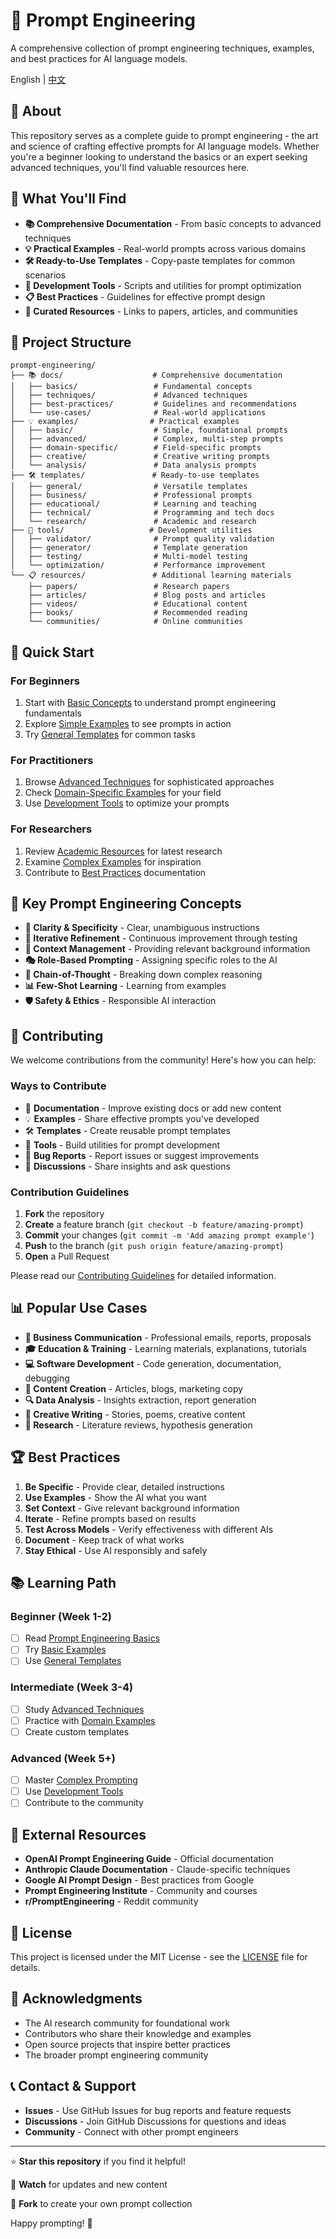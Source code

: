 # 🚀 Prompt Engineering

A comprehensive collection of prompt engineering techniques, examples, and best practices for AI language models.

English | [中文](README_CN.md)

## 📖 About

This repository serves as a complete guide to prompt engineering - the art and science of crafting effective prompts for AI language models. Whether you're a beginner looking to understand the basics or an expert seeking advanced techniques, you'll find valuable resources here.

## 🎯 What You'll Find

- **📚 Comprehensive Documentation** - From basic concepts to advanced techniques
- **💡 Practical Examples** - Real-world prompts across various domains
- **🛠️ Ready-to-Use Templates** - Copy-paste templates for common scenarios
- **🔧 Development Tools** - Scripts and utilities for prompt optimization
- **📋 Best Practices** - Guidelines for effective prompt design
- **🔗 Curated Resources** - Links to papers, articles, and communities

## 📁 Project Structure

```
prompt-engineering/
├── 📚 docs/                    # Comprehensive documentation
│   ├── basics/                 # Fundamental concepts
│   ├── techniques/             # Advanced techniques
│   ├── best-practices/         # Guidelines and recommendations
│   └── use-cases/              # Real-world applications
├── 💡 examples/                # Practical examples
│   ├── basic/                  # Simple, foundational prompts
│   ├── advanced/               # Complex, multi-step prompts
│   ├── domain-specific/        # Field-specific prompts
│   ├── creative/               # Creative writing prompts
│   └── analysis/               # Data analysis prompts
├── 🛠️ templates/               # Ready-to-use templates
│   ├── general/                # Versatile templates
│   ├── business/               # Professional prompts
│   ├── educational/            # Learning and teaching
│   ├── technical/              # Programming and tech docs
│   └── research/               # Academic and research
├── 🔧 tools/                   # Development utilities
│   ├── validator/              # Prompt quality validation
│   ├── generator/              # Template generation
│   ├── testing/                # Multi-model testing
│   └── optimization/           # Performance improvement
└── 📋 resources/               # Additional learning materials
    ├── papers/                 # Research papers
    ├── articles/               # Blog posts and articles
    ├── videos/                 # Educational content
    ├── books/                  # Recommended reading
    └── communities/            # Online communities
```

## 🚀 Quick Start

### For Beginners
1. Start with [Basic Concepts](./docs/basics/) to understand prompt engineering fundamentals
2. Explore [Simple Examples](./examples/basic/) to see prompts in action
3. Try [General Templates](./templates/general/) for common tasks

### For Practitioners
1. Browse [Advanced Techniques](./docs/techniques/) for sophisticated approaches
2. Check [Domain-Specific Examples](./examples/domain-specific/) for your field
3. Use [Development Tools](./tools/) to optimize your prompts

### For Researchers
1. Review [Academic Resources](./resources/papers/) for latest research
2. Examine [Complex Examples](./examples/advanced/) for inspiration
3. Contribute to [Best Practices](./docs/best-practices/) documentation

## 🎨 Key Prompt Engineering Concepts

- **🎯 Clarity & Specificity** - Clear, unambiguous instructions
- **🔄 Iterative Refinement** - Continuous improvement through testing
- **📝 Context Management** - Providing relevant background information
- **🎭 Role-Based Prompting** - Assigning specific roles to the AI
- **🔗 Chain-of-Thought** - Breaking down complex reasoning
- **📊 Few-Shot Learning** - Learning from examples
- **🛡️ Safety & Ethics** - Responsible AI interaction

## 🤝 Contributing

We welcome contributions from the community! Here's how you can help:

### Ways to Contribute
- 📝 **Documentation** - Improve existing docs or add new content
- 💡 **Examples** - Share effective prompts you've developed
- 🛠️ **Templates** - Create reusable prompt templates
- 🔧 **Tools** - Build utilities for prompt development
- 🐛 **Bug Reports** - Report issues or suggest improvements
- 💬 **Discussions** - Share insights and ask questions

### Contribution Guidelines
1. **Fork** the repository
2. **Create** a feature branch (`git checkout -b feature/amazing-prompt`)
3. **Commit** your changes (`git commit -m 'Add amazing prompt example'`)
4. **Push** to the branch (`git push origin feature/amazing-prompt`)
5. **Open** a Pull Request

Please read our [Contributing Guidelines](CONTRIBUTING.md) for detailed information.

## 📊 Popular Use Cases

- **💼 Business Communication** - Professional emails, reports, proposals
- **🎓 Education & Training** - Learning materials, explanations, tutorials
- **💻 Software Development** - Code generation, documentation, debugging
- **📝 Content Creation** - Articles, blogs, marketing copy
- **🔍 Data Analysis** - Insights extraction, report generation
- **🎨 Creative Writing** - Stories, poems, creative content
- **🔬 Research** - Literature reviews, hypothesis generation

## 🏆 Best Practices

1. **Be Specific** - Provide clear, detailed instructions
2. **Use Examples** - Show the AI what you want
3. **Set Context** - Give relevant background information
4. **Iterate** - Refine prompts based on results
5. **Test Across Models** - Verify effectiveness with different AIs
6. **Document** - Keep track of what works
7. **Stay Ethical** - Use AI responsibly and safely

## 📚 Learning Path

### Beginner (Week 1-2)
- [ ] Read [Prompt Engineering Basics](./docs/basics/)
- [ ] Try [Basic Examples](./examples/basic/)
- [ ] Use [General Templates](./templates/general/)

### Intermediate (Week 3-4)
- [ ] Study [Advanced Techniques](./docs/techniques/)
- [ ] Practice with [Domain Examples](./examples/domain-specific/)
- [ ] Create custom templates

### Advanced (Week 5+)
- [ ] Master [Complex Prompting](./examples/advanced/)
- [ ] Use [Development Tools](./tools/)
- [ ] Contribute to the community

## 🔗 External Resources

- **OpenAI Prompt Engineering Guide** - Official documentation
- **Anthropic Claude Documentation** - Claude-specific techniques
- **Google AI Prompt Design** - Best practices from Google
- **Prompt Engineering Institute** - Community and courses
- **r/PromptEngineering** - Reddit community

## 📄 License

This project is licensed under the MIT License - see the [LICENSE](LICENSE) file for details.

## 🙏 Acknowledgments

- The AI research community for foundational work
- Contributors who share their knowledge and examples
- Open source projects that inspire better practices
- The broader prompt engineering community

## 📞 Contact & Support

- **Issues** - Use GitHub Issues for bug reports and feature requests
- **Discussions** - Join GitHub Discussions for questions and ideas
- **Community** - Connect with other prompt engineers

---

⭐ **Star this repository** if you find it helpful!

🔄 **Watch** for updates and new content

🍴 **Fork** to create your own prompt collection

Happy prompting! 🎉